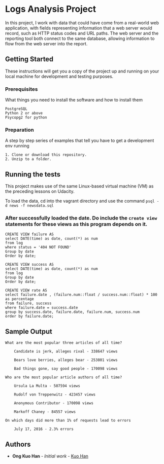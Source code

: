 # Logs Analysis Project

In this project, I work with data that could have come from a real-world web application, with fields representing information that a web server would record, such as HTTP status codes and URL paths. 
The web server and the reporting tool both connect to the same database, allowing information to flow from the web server into the report.

## Getting Started

These instructions will get you a copy of the project up and running on your local machine for development and testing purposes. 

### Prerequisites

What things you need to install the software and how to install them

```
PostgreSQL
Python 2 or above
Psycopg2 for python
```

### Preparation

A step by step series of examples that tell you have to get a development env running

```
1. Clone or download this repository.
2. Unzip to a folder.
```

## Running the tests

This project makes use of the same Linux-based virtual machine (VM) as the preceding lessons on Udacity.

To load the data, cd into the vagrant directory and use the command ```psql -d news -f newsdata.sql```

### After successfully loaded the date. Do include the ```create view``` statements for these views as this program depends on it.


```
CREATE VIEW failure AS
select DATE(time) as date, count(*) as num
from log
where status = '404 NOT FOUND'
Group by date
Order by date;

CREATE VIEW success AS
select DATE(time) as date, count(*) as num
from log
Group by date
Order by date;

CREATE VIEW rate AS
select failure.date , (failure.num::float / success.num::float) * 100 as percentage
from failure, success
where failure.date = success.date
group by success.date, failure.date, failure.num, success.num
order by failure.date;

```

## Sample Output
```
What are the most popular three articles of all time?

	Candidate is jerk, alleges rival - 338647 views

	Bears love berries, alleges bear - 253801 views

	Bad things gone, say good people - 170098 views

Who are the most popular article authors of all time?

	Ursula La Multa - 507594 views

	Rudolf von Treppenwitz - 423457 views

	Anonymous Contributor - 170098 views

	Markoff Chaney - 84557 views

On which days did more than 1% of requests lead to errors

	July 17, 2016 - 2.3% errors

```

## Authors

* **Ong Kuo Han** - *Initial work* - [Kuo Han](https://github.com/kuohan95)
